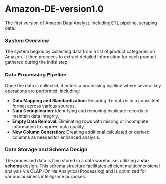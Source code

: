 # Amazon-DE-version1.0
 The first version of Amazon Data Analyst. Including ETL pipeline, scraping data.


### System Overview

The system begins by collecting data from a list of product categories on Amazon. It then proceeds to extract detailed information for each product gathered during the initial step.

### Data Processing Pipeline

Once the data is collected, it enters a processing pipeline where several key operations are performed, including:

- **Data Mapping and Standardization**: Ensuring the data is in a consistent format across various sources.
- **Data Deduplication**: Identifying and removing duplicate records to maintain data integrity.
- **Empty Data Removal**: Eliminating rows with missing or incomplete information to improve data quality.
- **New Column Generation**: Creating additional calculated or derived columns as needed for enhanced analysis.

### Data Storage and Schema Design

The processed data is then stored in a data warehouse, utilizing a **star schema** design. This schema structure facilitates efficient multidimensional analysis via OLAP (Online Analytical Processing) and is optimized for various business intelligence purposes.


